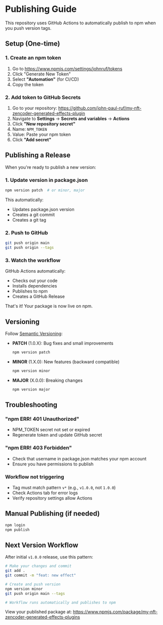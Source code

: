 # Publishing Guide

This repository uses GitHub Actions to automatically publish to npm when you push version tags.

## Setup (One-time)

### 1. Create an npm token

1. Go to https://www.npmjs.com/settings/johnruf/tokens
2. Click "Generate New Token"
3. Select **"Automation"** (for CI/CD)
4. Copy the token

### 2. Add token to GitHub Secrets

1. Go to your repository: https://github.com/john-paul-ruf/my-nft-zencoder-generated-effects-plugin
2. Navigate to **Settings** → **Secrets and variables** → **Actions**
3. Click **"New repository secret"**
4. Name: `NPM_TOKEN`
5. Value: Paste your npm token
6. Click **"Add secret"**

## Publishing a Release

When you're ready to publish a new version:

### 1. Update version in package.json
```bash
npm version patch  # or minor, major
```

This automatically:
- Updates package.json version
- Creates a git commit
- Creates a git tag

### 2. Push to GitHub
```bash
git push origin main
git push origin --tags
```

### 3. Watch the workflow
GitHub Actions automatically:
- Checks out your code
- Installs dependencies
- Publishes to npm
- Creates a GitHub Release

That's it! Your package is now live on npm.

## Versioning

Follow [Semantic Versioning](https://semver.org/):

- **PATCH** (1.0.X): Bug fixes and small improvements
  ```bash
  npm version patch
  ```

- **MINOR** (1.X.0): New features (backward compatible)
  ```bash
  npm version minor
  ```

- **MAJOR** (X.0.0): Breaking changes
  ```bash
  npm version major
  ```

## Troubleshooting

### "npm ERR! 401 Unauthorized"
- NPM_TOKEN secret not set or expired
- Regenerate token and update GitHub secret

### "npm ERR! 403 Forbidden"
- Check that username in package.json matches your npm account
- Ensure you have permissions to publish

### Workflow not triggering
- Tag must match pattern `v*` (e.g., `v1.0.0`, not `1.0.0`)
- Check Actions tab for error logs
- Verify repository settings allow Actions

## Manual Publishing (if needed)

```bash
npm login
npm publish
```

## Next Version Workflow

After initial `v1.0.0` release, use this pattern:

```bash
# Make your changes and commit
git add .
git commit -m "feat: new effect"

# Create and push version
npm version minor
git push origin main --tags

# Workflow runs automatically and publishes to npm
```

View your published package at:
https://www.npmjs.com/package/my-nft-zencoder-generated-effects-plugins